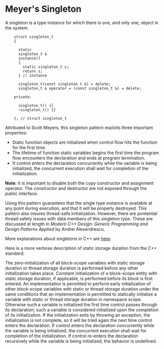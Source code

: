 # Meyer's Singleton

A singleton is a type instance for which there is one, and only one,
object in the system.

```
    struct singleton_t
    {

      static
      singleton_t &
      instance()
      {
        static singleton_t s;
        return s;
      } // instance

      singleton_t(const singleton_t &) = delete;
      singleton_t & operator = (const singleton_t &) = delete;

    private:

      singleton_t() {}
      ~singleton_t() {}

    }; // struct singleton_t
```

Attributed to Scott Meyers, this singleton pattern exploits three
important properties:

* Static function objects are initialized when control flow hits the
  function for the first time.
* The lifetime of function static variables begins the first time the
  program flow encounters the declaration and ends at program
  termination.
* If control enters the declaration concurrently while the variable is
  being initialized, the concurrent execution shall wait for completion
  of the initialization.

**Note:** It is important to disable both the copy constructor and
assignment operator. The constructor and destructor are not exposed
through the public interface.

Using this pattern guarantees that the single type instance is available
at any point during execution, and that it will be properly destroyed.
This pattern also insures thread-safe initialization. However, there are
pontential thread safety issues with data members of this singleton type.
These are discussed at length in *Modern C++ Design: Generic Programming
and Design Patterns Applied* by Andrei Alexandrescu.

More explanations about singletons in C++ are
[here](http://stackoverflow.com/questions/1008019/c-singleton-design-pattern).

Here is a more verbose description of static storage duration from the
C++ standard:

The zero-initialization of all block-scope variables with static storage
duration or thread storage duration is performed before any other
initialization takes place. Constant initialization of a block-scope
entity with static storage duration, if applicable, is performed before
its block is first entered. An implementation is permitted to perform
early initialization of other block-scope variables with static or
thread storage duration under the same conditions that an implementation
is permitted to statically initialize a variable with static or thread
storage duration in namespace scope. Otherwise such a variable is
initialized the first time control passes through its declaration; such
a variable is considered initialized upon the completion of its
initialization. If the initialization exits by throwing an exception,
the initialization is not complete, so it will be tried again the next
time control enters the declaration. If control enters the declaration
concurrently while the variable is being initialized, the concurrent
execution shall wait for completion of the initialization. If control
re-enters the declaration recursively while the variable is being
initialized, the behavior is undefined.

<!-- vim: set tabstop=2 shiftwidth=2 expandtab fo=cqt tw=72 : -->
